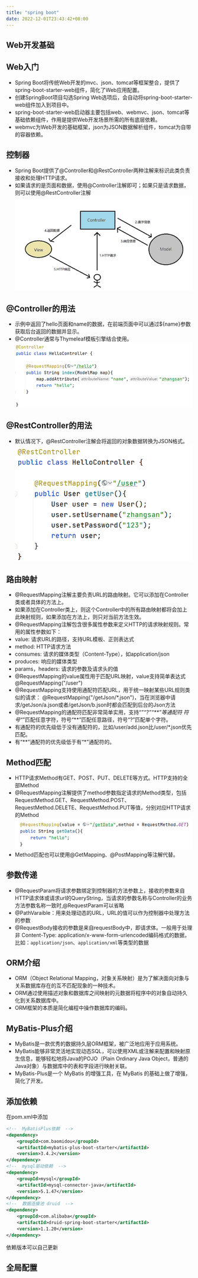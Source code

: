 ```yaml
---
title: "spring boot"
date: 2022-12-01T23:43:42+08:00
---
```


## Web开发基础

## Web入门

- Spring Boot将传统Web开发的mvc、json、tomcat等框架整合，提供了spring-boot-starter-web组件，简化了Web应用配置。
- 创建SpringBoot项目勾选Spring Web选项后，会自动将spring-boot-starter-web组件加入到项目中。
- spring-boot-starter-web启动器主要包括web、webmvc、json、tomcat等基础依赖组件，作用是提供Web开发场景所需的所有底层依赖。
- webmvc为Web开发的基础框架，json为JSON数据解析组件，tomcat为自带的容器依赖。

## 控制器

- Spring Boot提供了@Controller和@RestController两种注解来标识此类负责接收和处理HTTP请求。
- 如果请求的是页面和数据，使用@Controller注解即可；如果只是请求数据，则可以使用@RestController注解
![controller 图标](image/web1.png)

## @Controller的用法

- 示例中返回了hello页面和name的数据，在前端页面中可以通过${name}参数获取后台返回的数据并显示。
- @Controller通常与Thymeleaf模板引擎结合使用。
![controller 图标](image/web2.png)

## @RestController的用法

- 默认情况下，@RestController注解会将返回的对象数据转换为JSON格式。
![controller 图标](image/web3.png)

## 路由映射

- @RequestMapping注解主要负责URL的路由映射。它可以添加在Controller类或者具体的方法上。
- 如果添加在Controller类上，则这个Controller中的所有路由映射都将会加上此映射规则，如果添加在方法上，则只对当前方法生效。
- @RequestMapping注解包含很多属性参数来定义HTTP的请求映射规则。常用的属性参数如下：
- value: 请求URL的路径，支持URL模板、正则表达式
- method: HTTP请求方法
- consumes: 请求的媒体类型（Content-Type），如application/json
- produces: 响应的媒体类型
- params，headers: 请求的参数及请求头的值
- @RequestMapping的value属性用于匹配URL映射，value支持简单表达式
      @RequestMapping("/user")
- @RequestMapping支持使用通配符匹配URL，用于统一映射某些URL规则类似的请求： @RequestMapping("/getJson/*.json")，当在浏览器中请求/getJson/a.json或者/getJson/b.json时都会匹配到后台的Json方法
- @RequestMapping的通配符匹配非常简单实用，支持“*”“?”“**”等通配符
符号“*”匹配任意字符，符号“**”匹配任意路径，符号“?”匹配单个字符。
- 有通配符的优先级低于没有通配符的，比如/user/add.json比/user/*.json优先匹配。
- 有“**”通配符的优先级低于有“*”通配符的。

## Method匹配

- HTTP请求Method有GET、POST、PUT、DELETE等方式。HTTP支持的全部Method
- @RequestMapping注解提供了method参数指定请求的Method类型，包括RequestMethod.GET、RequestMethod.POST、RequestMethod.DELETE、RequestMethod.PUT等值，分别对应HTTP请求的Method
![controller 图标](image/web4.png)
- Method匹配也可以使用@GetMapping、@PostMapping等注解代替。

## 参数传递

- @RequestParam将请求参数绑定到控制器的方法参数上，接收的参数来自HTTP请求体或请求url的QueryString，当请求的参数名称与Controller的业务方法参数名称一致时,@RequestParam可以省略
- @PathVaraible：用来处理动态的URL，URL的值可以作为控制器中处理方法的参数
- @RequestBody接收的参数是来自requestBody中，即请求体。一般用于处理非 Content-Type: application/x-www-form-urlencoded编码格式的数据，比如：`application/json`、`application/xml`等类型的数据

## ORM介绍

- ORM（Object Relational Mapping，对象关系映射）是为了解决面向对象与关系数据库存在的互不匹配现象的一种技术。
- ORM通过使用描述对象和数据库之间映射的元数据将程序中的对象自动持久化到关系数据库中。
- ORM框架的本质是简化编程中操作数据库的编码。

## MyBatis-Plus介绍

- MyBatis是一款优秀的数据持久层ORM框架，被广泛地应用于应用系统。
- MyBatis能够非常灵活地实现动态SQL，可以使用XML或注解来配置和映射原生信息，能够轻松地将Java的POJO（Plain Ordinary Java Object，普通的Java对象）与数据库中的表和字段进行映射关联。
- MyBatis-Plus是一个 MyBatis 的增强工具，在 MyBatis 的基础上做了增强，简化了开发。

## 添加依赖

在pom.xml中添加

```xml
<!--  MyBatisPlus依赖  -->
<dependency>
    <groupId>com.baomidou</groupId>
    <artifactId>mybatis-plus-boot-starter</artifactId>
    <version>3.4.2</version>
</dependency>
<!--  mysql驱动依赖  --> 
<dependency>   
    <groupId>mysql</groupId>
    <artifactId>mysql-connector-java</artifactId>
    <version>5.1.47</version>
</dependency>
<!--  数据连接池 druid  --> 
<dependency>   
    <groupId>com.alibaba</groupId>
    <artifactId>druid-spring-boot-starter</artifactId>
    <version>1.1.20</version>
</dependency>
```

依赖版本可以自己更新

## 全局配置



